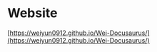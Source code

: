# Website

[https://weiyun0912.github.io/Wei-Docusaurus/](https://weiyun0912.github.io/Wei-Docusaurus/)
